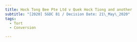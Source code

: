 ```yaml
---
title: Hock Tong Bee Pte Ltd v Quek Hock Tiong and another
subtitle: "[2020] SGDC 81 / Decision Date: 21\_May\_2020"
tags:
  - Tort
  - Conversion

---
```

